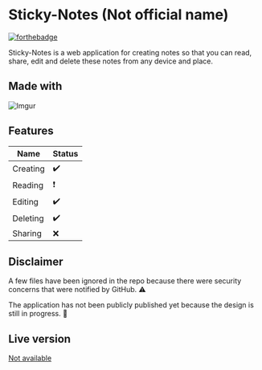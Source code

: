 # Sticky-Notes (Not official name)
[![forthebadge](https://forthebadge.com/images/badges/works-on-my-machine.svg)](#)


Sticky-Notes is a web application for creating notes so that you can read, share, edit and delete these notes from any device and place.

## Made with
![Imgur](https://i.imgur.com/XM8zivT.png)

## Features

|Name |Status                                                
|--------|--------------------|
|Creating| :heavy_check_mark:|
|Reading|:heavy_exclamation_mark:|
|Editing|:heavy_check_mark:|
|Deleting|:heavy_check_mark:|
|Sharing|:x:|

## Disclaimer
A few files have been ignored in the repo because there were security concerns that were notified by GitHub. :warning:

The application has not been publicly published yet because the design is still in progress. :construction:

## Live version
[Not available](#)
